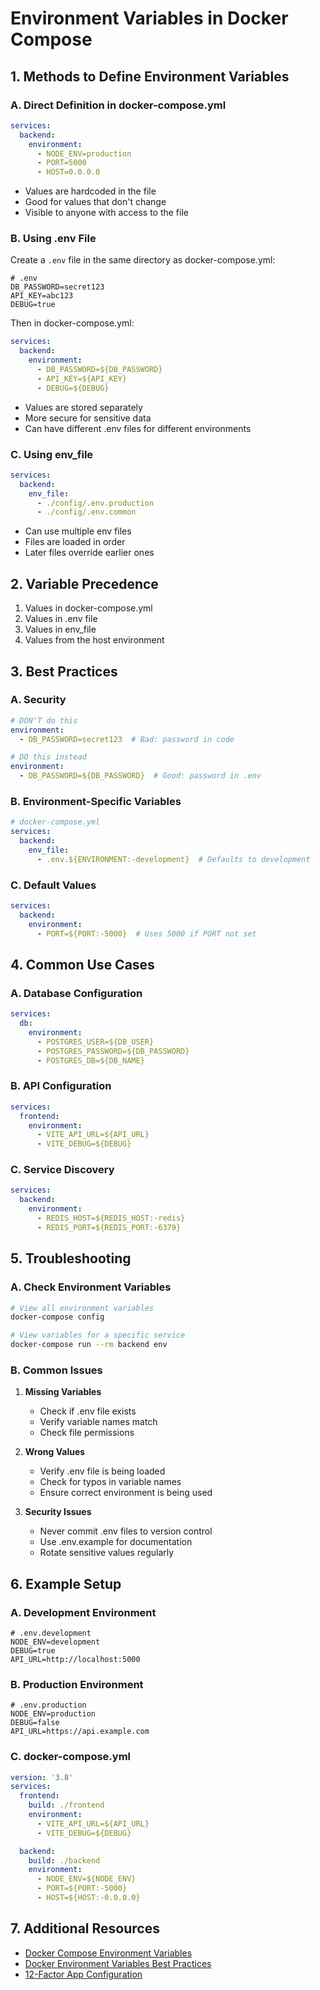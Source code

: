 # Environment Variables in Docker Compose

## 1. Methods to Define Environment Variables

### A. Direct Definition in docker-compose.yml
```yaml
services:
  backend:
    environment:
      - NODE_ENV=production
      - PORT=5000
      - HOST=0.0.0.0
```
- Values are hardcoded in the file
- Good for values that don't change
- Visible to anyone with access to the file

### B. Using .env File
Create a `.env` file in the same directory as docker-compose.yml:
```env
# .env
DB_PASSWORD=secret123
API_KEY=abc123
DEBUG=true
```

Then in docker-compose.yml:
```yaml
services:
  backend:
    environment:
      - DB_PASSWORD=${DB_PASSWORD}
      - API_KEY=${API_KEY}
      - DEBUG=${DEBUG}
```
- Values are stored separately
- More secure for sensitive data
- Can have different .env files for different environments

### C. Using env_file
```yaml
services:
  backend:
    env_file:
      - ./config/.env.production
      - ./config/.env.common
```
- Can use multiple env files
- Files are loaded in order
- Later files override earlier ones

## 2. Variable Precedence

1. Values in docker-compose.yml
2. Values in .env file
3. Values in env_file
4. Values from the host environment

## 3. Best Practices

### A. Security
```yaml
# DON'T do this
environment:
  - DB_PASSWORD=secret123  # Bad: password in code

# DO this instead
environment:
  - DB_PASSWORD=${DB_PASSWORD}  # Good: password in .env
```

### B. Environment-Specific Variables
```yaml
# docker-compose.yml
services:
  backend:
    env_file:
      - .env.${ENVIRONMENT:-development}  # Defaults to development
```

### C. Default Values
```yaml
services:
  backend:
    environment:
      - PORT=${PORT:-5000}  # Uses 5000 if PORT not set
```

## 4. Common Use Cases

### A. Database Configuration
```yaml
services:
  db:
    environment:
      - POSTGRES_USER=${DB_USER}
      - POSTGRES_PASSWORD=${DB_PASSWORD}
      - POSTGRES_DB=${DB_NAME}
```

### B. API Configuration
```yaml
services:
  frontend:
    environment:
      - VITE_API_URL=${API_URL}
      - VITE_DEBUG=${DEBUG}
```

### C. Service Discovery
```yaml
services:
  backend:
    environment:
      - REDIS_HOST=${REDIS_HOST:-redis}
      - REDIS_PORT=${REDIS_PORT:-6379}
```

## 5. Troubleshooting

### A. Check Environment Variables
```bash
# View all environment variables
docker-compose config

# View variables for a specific service
docker-compose run --rm backend env
```

### B. Common Issues
1. **Missing Variables**
   - Check if .env file exists
   - Verify variable names match
   - Check file permissions

2. **Wrong Values**
   - Verify .env file is being loaded
   - Check for typos in variable names
   - Ensure correct environment is being used

3. **Security Issues**
   - Never commit .env files to version control
   - Use .env.example for documentation
   - Rotate sensitive values regularly

## 6. Example Setup

### A. Development Environment
```env
# .env.development
NODE_ENV=development
DEBUG=true
API_URL=http://localhost:5000
```

### B. Production Environment
```env
# .env.production
NODE_ENV=production
DEBUG=false
API_URL=https://api.example.com
```

### C. docker-compose.yml
```yaml
version: '3.8'
services:
  frontend:
    build: ./frontend
    environment:
      - VITE_API_URL=${API_URL}
      - VITE_DEBUG=${DEBUG}

  backend:
    build: ./backend
    environment:
      - NODE_ENV=${NODE_ENV}
      - PORT=${PORT:-5000}
      - HOST=${HOST:-0.0.0.0}
```

## 7. Additional Resources

- [Docker Compose Environment Variables](https://docs.docker.com/compose/environment-variables/)
- [Docker Environment Variables Best Practices](https://docs.docker.com/develop/dev-best-practices/)
- [12-Factor App Configuration](https://12factor.net/config) 